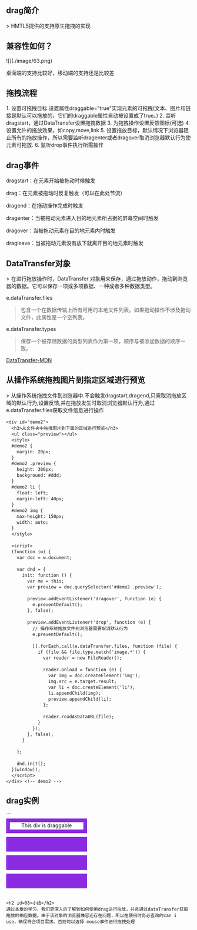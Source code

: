 
<h2 id=01>drag简介</h2>
> HMTL5提供的支持原生拖拽的实现

<h2 id=02>兼容性如何？</h2>
![](./image/63.png)

桌面端的支持比较好，移动端的支持还是比较差

<h2 id=03>拖拽流程</h2>
1. 设置可拖拽目标.设置属性draggable="true"实现元素的可拖拽(文本、图片和链接是默认可以拖放的，它们的draggable属性自动被设置成了true。)
2. 监听dragstart，通过DataTransfer设置拖拽数据
3. 为拖拽操作设置反馈图标(可选)
4. 设置允许的拖放效果，如copy,move,link
5. 设置拖放目标，默认情况下浏览器阻止所有的拖放操作，所以需要监听dragenter或者dragover取消浏览器默认行为使元素可拖放.
6. 监听drop事件执行所需操作

<h2 id=04>drag事件</h2>
dragstart：在元素开始被拖动时候触发

drag：在元素被拖动时反复触发（可以在此处节流）

dragend：在拖动操作完成时触发

dragenter：当被拖动元素进入目的地元素所占据的屏幕空间时触发

dragover：当被拖动元素在目的地元素内时触发

dragleave：当被拖动元素没有放下就离开目的地元素时触发

<h2 id=05>DataTransfer对象</h2>
> 在进行拖放操作时，DataTransfer 对象用来保存，通过拖放动作，拖动到浏览器的数据。它可以保存一项或多项数据、一种或者多种数据类型。

e.dataTransfer.files
> 包含一个在数据传输上所有可用的本地文件列表。如果拖动操作不涉及拖动文件，此属性是一个空列表。

e.dataTransfer.types
> 保存一个被存储数据的类型列表作为第一项，顺序与被添加数据的顺序一致。

[DataTransfer-MDN](https://developer.mozilla.org/zh-CN/docs/Web/API/DataTransfer)

<h2 id=06>从操作系统拖拽图片到指定区域进行预览</h2>
> 从操作系统拖拽文件到浏览器中.不会触发dragstart,dragend,只需取消拖放区域的默认行为,设置反馈,并在拖放发生时取消浏览器默认行为,通过e.dataTransfer.files获取文件信息进行操作

```
<div id="demo2">
  <h3>从文件夹中拖拽图片到下面的区域进行预览</h3>
  <ul class="preview"></ul>
  <style>
  #demo2 {
    margin: 20px;
  }
  #demo2 .preview {
    height: 300px;
    background: #ddd;
  }
  #demo2 li {
    float: left;
    margin-left: 40px;
  }
  #demo2 img {
    max-height: 150px;
    width: auto;
  }
  </style>

  <script>
  (function (w) {
    var doc = w.document;

    var dnd = {
      init: function () {
        var me = this;
        var preview = doc.querySelector('#demo2 .preview');

        preview.addEventListener('dragover', function (e) {
          e.preventDefault();
        }, false);

        preview.addEventListener('drop', function (e) {
          // 操作系统拖放文件到浏览器需要取消默认行为
          e.preventDefault();
            
          [].forEach.call(e.dataTransfer.files, function (file) {
            if (file && file.type.match('image.*')) {
              var reader = new FileReader();

              reader.onload = function (e) {
                var img = doc.createElement('img');
                img.src = e.target.result;
                var li = doc.createElement('li');
                li.appendChild(img);
                preview.appendChild(li);
              };

              reader.readAsDataURL(file);
            }
          });
        }, false);
      }

    };

    dnd.init();
  }(window));
  </script>
</div> <!-- demo2 -->
```

<h2 id=07>drag实例</h2> 
```
<div class="dropzone">
  <div id="draggable" draggable="true" ondragstart="event.dataTransfer.setData('text/plain',null)">
    This div is draggable
  </div>
</div>
<div class="dropzone"></div>
<div class="dropzone"></div>
<div class="dropzone"></div>

<style>
  #draggable {
    width: 200px;
    height: 20px;
    text-align: center;
    background: white;
  }

  .dropzone {
    width: 200px;
    height: 20px;
    background: blueviolet;
    margin-bottom: 10px;
    padding: 10px;
  }
</style>

<script>
  var dragged;

  /* 拖动目标元素时触发drag事件 */
  document.addEventListener("drag", function( event ) {

  }, false);

  document.addEventListener("dragstart", function( event ) {
      // 保存拖动元素的引用(ref.)
      dragged = event.target;
      // 使其半透明
      event.target.style.opacity = .5;
  }, false);

  document.addEventListener("dragend", function( event ) {
      // 重置透明度
      event.target.style.opacity = "";
  }, false);

  /* 放置目标元素时触发事件 */
  document.addEventListener("dragover", function( event ) {
      // 阻止默认动作以启用drop
      event.preventDefault();
  }, false);

  document.addEventListener("dragenter", function( event ) {
      // 当可拖动的元素进入可放置的目标时高亮目标节点
      if ( event.target.className == "dropzone" ) {
          event.target.style.background = "purple";
      }

  }, false);

  document.addEventListener("dragleave", function( event ) {
      // 当拖动元素离开可放置目标节点，重置其背景
      if ( event.target.className == "dropzone" ) {
          event.target.style.background = "";
      }

  }, false);

  document.addEventListener("drop", function( event ) {
      // 阻止默认动作（如打开一些元素的链接）
      event.preventDefault();
      // 将拖动的元素到所选择的放置目标节点中
      if ( event.target.className == "dropzone" ) {
          event.target.style.background = "";
          dragged.parentNode.removeChild( dragged );
          event.target.appendChild( dragged );
      }
    
  }, false);
</script>
```

<h2 id=08>小结</h2>
通过本章的学习，我们更深入的了解到如何使用drag进行拖放，并且通过dataTransfer获取拖放的相应数据。由于该对象的浏览器兼容还存在问题，所以在使用时务必查询的can i use，确保符合项目需求。否则可以选择 mouse事件进行拖拽处理
